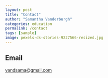 ```yaml
---
layout: post
title: "Contact"
author: "Samantha Vanderburgh"
categories: education
permalink: /contact
tags: [sample]
image: pexels-ds-stories-9227566-resized.jpg
---
```


## Email
vandsama@gmail.com
